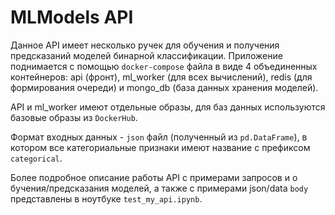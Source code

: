 # MLModels API

Данное API имеет несколько ручек для обучения и получения предсказаний
моделей бинарной классификации. Приложение поднимается с помощью ``docker-compose`` файла 
в виде 4 объединенных контейнеров: api (фронт), ml_worker (для всех вычислений), redis (для формирования 
очереди) и mongo_db (база данных хранения моделей). 

API и ml_worker имеют отдельные образы, для баз данных используются
базовые образы из ``DockerHub``. 

Формат входных данных - ``json`` файл (полученный из `pd.DataFrame`),
в котором все категориальные признаки имеют название с префиксом ``categorical``.

Более подробное описание работы API с примерами запросов и о
бучения/предсказания моделей, а также с примерами json/data ``body`` представлены
в ноутбуке ``test_my_api.ipynb``.



[comment]: <> (Также создан телеграм бот, который поддерживает основную функциональность API)

[comment]: <> (&#40;единственное отличие - отсутствие настройки гиперпараметров модели&#41;. Бот запускается)

[comment]: <> (командой ``python telegram_bot/telegram_bot.py``.)